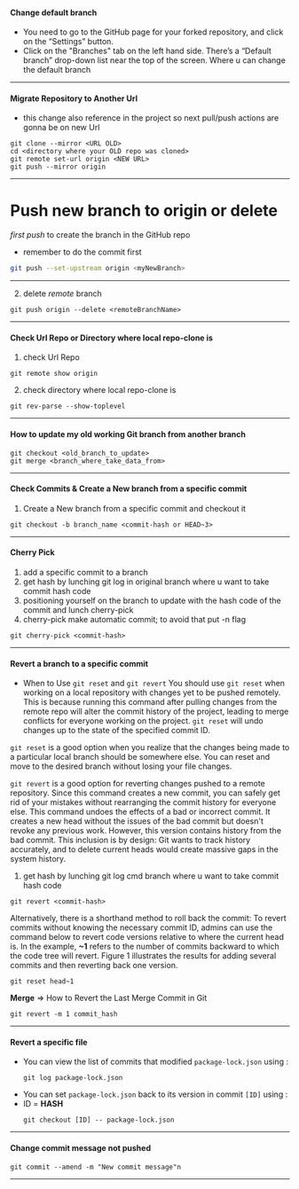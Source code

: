 #### Change default branch

- You need to go to the GitHub page for your forked repository, and click on the “Settings” button.
- Click on the "Branches" tab on the left hand side. There’s a “Default branch” drop-down list near the top of the screen. Where u can change the default branch

---

#### Migrate Repository to Another Url

- this change also reference in the project so next pull/push actions are gonna be on new Url

```console
git clone --mirror <URL OLD>
cd <directory where your OLD repo was cloned>
git remote set-url origin <NEW URL>
git push --mirror origin
```

---

# Push new branch to origin or delete

_first push_ to create the branch in the GitHub repo

- remember to do the commit first

```bash
git push --set-upstream origin <myNewBranch>
```

---

2. delete _remote_ branch

```console
git push origin --delete <remoteBranchName>
```

---

#### Check Url Repo or Directory where local repo-clone is

1. check Url Repo

```console
git remote show origin
```

2. check directory where local repo-clone is

```console
git rev-parse --show-toplevel
```

---

#### How to update my old working Git branch from another branch

```console
git checkout <old_branch_to_update>
git merge <branch_where_take_data_from>
```

---

#### Check Commits & Create a New branch from a specific commit

1. Create a New branch from a specific commit and checkout it

```console
git checkout -b branch_name <commit-hash or HEAD~3>
```

---

#### Cherry Pick

1. add a specific commit to a branch
2. get hash by lunching git log in original branch where u want to take commit hash code
3. positioning yourself on the branch to update with the hash code of the commit and lunch cherry-pick
4. cherry-pick make automatic commit; to avoid that put -n flag

```console
git cherry-pick <commit-hash>
```

---

#### Revert a branch to a specific commit

- When to Use `git reset` and `git revert`
  You should use `git reset` when working on a local repository with changes yet to be pushed remotely. This is because running this command after pulling changes from the remote repo will alter the commit history of the project, leading to merge conflicts for everyone working on the project. `git reset` will undo changes up to the state of the specified commit ID.

`git reset` is a good option when you realize that the changes being made to a particular local branch should be somewhere else. You can reset and move to the desired branch without losing your file changes.

`git revert` is a good option for reverting changes pushed to a remote repository. Since this command creates a new commit, you can safely get rid of your mistakes without rearranging the commit history for everyone else. This command undoes the effects of a bad or incorrect commit. It creates a new head without the issues of the bad commit but doesn't revoke any previous work. However, this version contains history from the bad commit. This inclusion is by design: Git wants to track history accurately, and to delete current heads would create massive gaps in the system history.

1. get hash by lunching git log cmd branch where u want to take commit hash code

```console
git revert <commit-hash>
```

Alternatively, there is a shorthand method to roll back the commit: To revert commits without knowing the necessary commit ID, admins can use the command below to revert code versions relative to where the current head is. In the example, **~1** refers to the number of commits backward to which the code tree will revert. Figure 1 illustrates the results for adding several commits and then reverting back one version.

```
git reset head~1
```

**Merge** => How to Revert the Last Merge Commit in Git

```
git revert -m 1 commit_hash
```

---

#### Revert a specific file

- You can view the list of commits that modified `package-lock.json` using :
  ```
  git log package-lock.json
  ```
- You can set `package-lock.json` back to its version in commit `[ID]` using :
- ID = **HASH**
  ```
  git checkout [ID] -- package-lock.json
  ```

---

#### Change commit message not pushed

```
git commit --amend -m "New commit message"n
```

---
